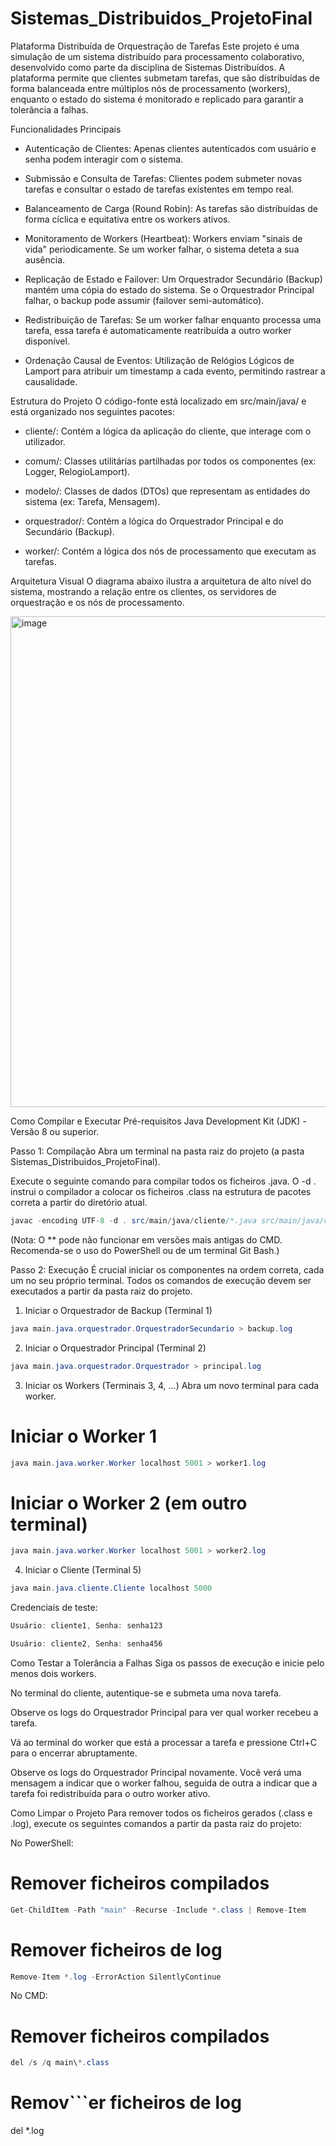 # Sistemas_Distribuidos_ProjetoFinal

Plataforma Distribuída de Orquestração de Tarefas
Este projeto é uma simulação de um sistema distribuído para processamento colaborativo, desenvolvido como parte da disciplina de Sistemas Distribuídos. A plataforma permite que clientes submetam tarefas, que são distribuídas de forma balanceada entre múltiplos nós de processamento (workers), enquanto o estado do sistema é monitorado e replicado para garantir a tolerância a falhas.

Funcionalidades Principais
- Autenticação de Clientes: Apenas clientes autenticados com usuário e senha podem interagir com o sistema.

- Submissão e Consulta de Tarefas: Clientes podem submeter novas tarefas e consultar o estado de tarefas existentes em tempo real.

- Balanceamento de Carga (Round Robin): As tarefas são distribuídas de forma cíclica e equitativa entre os workers ativos.

- Monitoramento de Workers (Heartbeat): Workers enviam "sinais de vida" periodicamente. Se um worker falhar, o sistema deteta a sua ausência.

- Replicação de Estado e Failover: Um Orquestrador Secundário (Backup) mantém uma cópia do estado do sistema. Se o Orquestrador Principal falhar, o backup pode assumir (failover semi-automático).

- Redistribuição de Tarefas: Se um worker falhar enquanto processa uma tarefa, essa tarefa é automaticamente reatribuída a outro worker disponível.

- Ordenação Causal de Eventos: Utilização de Relógios Lógicos de Lamport para atribuir um timestamp a cada evento, permitindo rastrear a causalidade.

Estrutura do Projeto
O código-fonte está localizado em src/main/java/ e está organizado nos seguintes pacotes:

- cliente/: Contém a lógica da aplicação do cliente, que interage com o utilizador.

- comum/: Classes utilitárias partilhadas por todos os componentes (ex: Logger, RelogioLamport).

- modelo/: Classes de dados (DTOs) que representam as entidades do sistema (ex: Tarefa, Mensagem).

- orquestrador/: Contém a lógica do Orquestrador Principal e do Secundário (Backup).

- worker/: Contém a lógica dos nós de processamento que executam as tarefas.

Arquitetura Visual
O diagrama abaixo ilustra a arquitetura de alto nível do sistema, mostrando a relação entre os clientes, os servidores de orquestração e os nós de processamento.

<img width="517" height="785" alt="image" src="https://github.com/user-attachments/assets/4df87df8-8885-4eed-8231-1d19c1754b26" />

Como Compilar e Executar
Pré-requisitos
Java Development Kit (JDK) - Versão 8 ou superior.

Passo 1: Compilação
Abra um terminal na pasta raiz do projeto (a pasta Sistemas_Distribuidos_ProjetoFinal).

Execute o seguinte comando para compilar todos os ficheiros .java. O -d . instrui o compilador a colocar os ficheiros .class na estrutura de pacotes correta a partir do diretório atual.

```java
javac -encoding UTF-8 -d . src/main/java/cliente/*.java src/main/java/comum/*.java src/main/java/modelo/*.java src/main/java/orquestrador/*.java src/main/java/worker/*.java
```
(Nota: O ** pode não funcionar em versões mais antigas do CMD. Recomenda-se o uso do PowerShell ou de um terminal Git Bash.)

Passo 2: Execução
É crucial iniciar os componentes na ordem correta, cada um no seu próprio terminal. Todos os comandos de execução devem ser executados a partir da pasta raiz do projeto.

1. Iniciar o Orquestrador de Backup (Terminal 1)
```java
java main.java.orquestrador.OrquestradorSecundario > backup.log
```
2. Iniciar o Orquestrador Principal (Terminal 2)
```java
java main.java.orquestrador.Orquestrador > principal.log
```
3. Iniciar os Workers (Terminais 3, 4, ...)
Abra um novo terminal para cada worker.

# Iniciar o Worker 1
```java
java main.java.worker.Worker localhost 5001 > worker1.log
```
# Iniciar o Worker 2 (em outro terminal)
```java
java main.java.worker.Worker localhost 5001 > worker2.log
```
4. Iniciar o Cliente (Terminal 5)
```java
java main.java.cliente.Cliente localhost 5000
```
Credenciais de teste:
```java
Usuário: cliente1, Senha: senha123

Usuário: cliente2, Senha: senha456
```
Como Testar a Tolerância a Falhas
Siga os passos de execução e inicie pelo menos dois workers.

No terminal do cliente, autentique-se e submeta uma nova tarefa.

Observe os logs do Orquestrador Principal para ver qual worker recebeu a tarefa.

Vá ao terminal do worker que está a processar a tarefa e pressione Ctrl+C para o encerrar abruptamente.

Observe os logs do Orquestrador Principal novamente. Você verá uma mensagem a indicar que o worker falhou, seguida de outra a indicar que a tarefa foi redistribuída para o outro worker ativo.

Como Limpar o Projeto
Para remover todos os ficheiros gerados (.class e .log), execute os seguintes comandos a partir da pasta raiz do projeto:

No PowerShell:

# Remover ficheiros compilados
```java
Get-ChildItem -Path "main" -Recurse -Include *.class | Remove-Item
```
# Remover ficheiros de log
```java
Remove-Item *.log -ErrorAction SilentlyContinue
```
No CMD:

# Remover ficheiros compilados
```java
del /s /q main\*.class
```
# Remov```er ficheiros de log
del *.log
